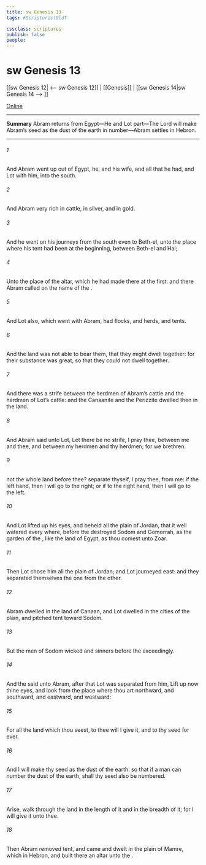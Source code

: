 ```yaml
---
title: sw Genesis 13
tags: #Scriptures\OldT

cssclass: scriptures
publish: false
people:
---
```


# sw Genesis 13
[[sw Genesis 12| <-- sw Genesis 12]] | [[Genesis]] | [[sw Genesis 14|sw Genesis 14 --> ]]

[Online](https://churchofjesuschrist.org/study/scriptures/ot/gen/13?lang=eng)

---
__Summary__
Abram returns from Egypt—He and Lot part—The Lord will make Abram’s seed as the dust of the earth in number—Abram settles in Hebron.

---
###### 1 
And Abram went up out of Egypt, he, and his wife, and all that he had, and Lot with him, into the south.

###### 2 
And Abram  very rich in cattle, in silver, and in gold.

###### 3 
And he went on his journeys from the south even to Beth-el, unto the place where his tent had been at the beginning, between Beth-el and Hai;

###### 4 
Unto the place of the altar, which he had made there at the first: and there Abram called on the name of the .

###### 5 
And Lot also, which went with Abram, had flocks, and herds, and tents.

###### 6 
And the land was not able to bear them, that they might dwell together: for their substance was great, so that they could not dwell together.

###### 7 
And there was a strife between the herdmen of Abram’s cattle and the herdmen of Lot’s cattle: and the Canaanite and the Perizzite dwelled then in the land.

###### 8 
And Abram said unto Lot, Let there be no strife, I pray thee, between me and thee, and between my herdmen and thy herdmen; for we  brethren.

###### 9 
 not the whole land before thee? separate thyself, I pray thee, from me: if  the left hand, then I will go to the right; or if  to the right hand, then I will go to the left.

###### 10 
And Lot lifted up his eyes, and beheld all the plain of Jordan, that it  well watered every where, before the  destroyed Sodom and Gomorrah,  as the garden of the , like the land of Egypt, as thou comest unto Zoar.

###### 11 
Then Lot chose him all the plain of Jordan; and Lot journeyed east: and they separated themselves the one from the other.

###### 12 
Abram dwelled in the land of Canaan, and Lot dwelled in the cities of the plain, and pitched  tent toward Sodom.

###### 13 
But the men of Sodom  wicked and sinners before the  exceedingly.

###### 14 
And the  said unto Abram, after that Lot was separated from him, Lift up now thine eyes, and look from the place where thou art northward, and southward, and eastward, and westward:

###### 15 
For all the land which thou seest, to thee will I give it, and to thy seed for ever.

###### 16 
And I will make thy seed as the dust of the earth: so that if a man can number the dust of the earth,  shall thy seed also be numbered.

###### 17 
Arise, walk through the land in the length of it and in the breadth of it; for I will give it unto thee.

###### 18 
Then Abram removed  tent, and came and dwelt in the plain of Mamre, which  in Hebron, and built there an altar unto the .

